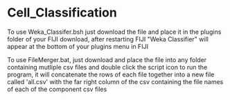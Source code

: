 # Cell_Classification

To use Weka_Classifer.bsh just download the file and place it in the plugins folder of your FIJI download, after restarting FIJI "Weka Classifier" will appear at the bottom of your plugins menu in FIJI

To use FileMerger.bat, just download and place the file into any folder containing mutliple csv files and double click the script icon to run the program, it will concatenate the rows of each file together into a new file called 'all.csv' with the far right column of the csv containing the file names of each of the component csv files
